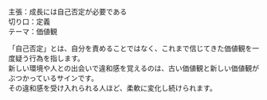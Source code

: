 主張：成長には自己否定が必要である  
切り口：定義  
テーマ：価値観  

「自己否定」とは、自分を責めることではなく、これまで信じてきた価値観を一度疑う行為を指します。  
新しい環境や人との出会いで違和感を覚えるのは、古い価値観と新しい価値観がぶつかっているサインです。  
その違和感を受け入れられる人ほど、柔軟に変化し続けられます。
